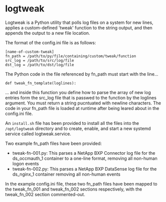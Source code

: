 # logtweak
Logtweak is a Python utility that polls log files on a system for new lines, applies a custom-defined 'tweak' function to the string output, and then appends the output to a new file location.

The format of the config.ini file is as follows:
```
[name-of-custom-tweak]
fn_path = /path/to/py/file/containing/custom/tweak/function
src_log = /path/to/src/log/file
dst_log = /path/to/dst/log/file
```

The Python code in the file referenced by fn_path must start with the line...
```
def tweak_fn_template(loglines):
```
...  and inside this function you define how to parse the array of new log entries form the src_log file that is passwed to the function by the loglines argument. You must return a string pucntuated with newline characters. The code in your fn_path file is loaded at runtime after being leared about in the config.ini file. 

An `install.sh` file has been provided to install all the files into the `/opt/logtweak` directory and to create, enable, and start a new systemd service called logtweak.service.

Two example fn_path files have been provided:
* tweak-fn-001.py: This parses a NetApp BXP Connector log file for the ds_occmauth_1 container to a one-line format, removing all non-human logon events
* tweak-fn-002.py: This parses a NetApp BXP DataSense log file for the ds_nginx_1 container removing all non-human events

In the example config.ini file, these two fn_path files have been mapped to the tweak_fn_001 and tweak_fn_002 sections respectively, with the tweak_fn_002 section commented-out. 
